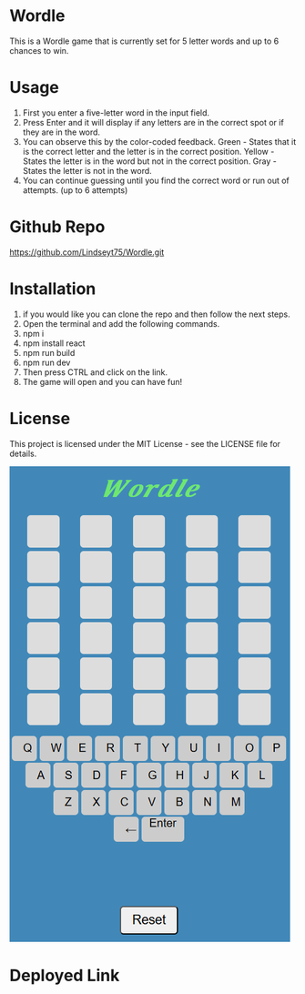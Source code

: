 # Wordle

This is a Wordle game that is currently set for 5 letter words and up to 6 chances to win.

# Usage
1. First you enter a five-letter word in the input field.
2. Press Enter and it will display if any letters are in the correct spot or if they are in the word.
3. You can observe this by the color-coded feedback.
Green - States that it is the correct letter and the letter is in the correct position.
Yellow - States the letter is in the word but not in the correct position.
Gray - States the letter is not in the word.
4. You can continue guessing until you find the correct word or run out of attempts. (up to 6 attempts)

#  Github Repo
https://github.com/Lindseyt75/Wordle.git

# Installation
1. if you would like you can clone the repo and then follow the next steps.
2. Open the terminal and add the following commands.
3. npm i
4. npm install react
5. npm run build
6. npm run dev
7. Then press CTRL and click on the link.
8. The game will open and you can have fun!


# License
This project is licensed under the MIT License - see the LICENSE file for details.

![Screenshot of the application](image.png)

# Deployed Link
